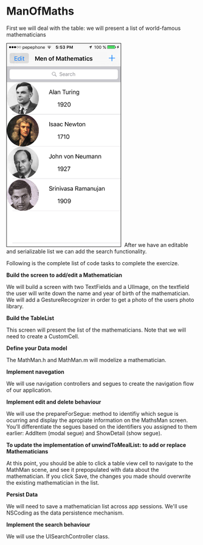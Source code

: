 # ManOfMaths

First we will deal with the table: we will present a list of world-famous mathematicians



<kbd>
<img src="/images/table.PNG" alt="Drawing" width="300" border="1">
</kbd>
After we have an editable and serializable list we can add the search functionality.

Following is the complete list of code tasks to complete the exercize.


  **Build the screen to add/edit a Mathematician**

We will build a screen with two TextFields and a UIImage, on the textfield the user will write down the
name and year of birth of the mathematician. We will add a GestureRecognizer in order to get a photo of the 
users photo library.

**Build the TableList**

This screen will present the list of the mathematicians. Note that we will need to create a CustomCell.

**Define your Data model**

The MathMan.h and MathMan.m will modelize a mathematician.

**Implement navegation**

We will use navigation controllers and segues to create the navigation flow of our application.

**Implement edit and delete behaviour**

We will use the prepareForSegue: method to identifiy which segue is ocurring and display the apropiate information on the MathsMan screen. You’ll differentiate the segues based on the identifiers you assigned to them earlier: AddItem (modal segue) and ShowDetail (show segue).

**To update the implementation of unwindToMealList: to add or replace Mathematicians**

At this point, you should be able to click a table view cell to navigate to the MathMan scene, and see it prepopulated with data about the mathematician. If you click Save, the changes you made should overwrite the existing mathematician in the list.

**Persist Data**

We will need to save a mathematician list across app sessions. We'll use NSCoding as the data persistence mechanism.

**Implement the search behaviour**

We will use the UISearchController class.


